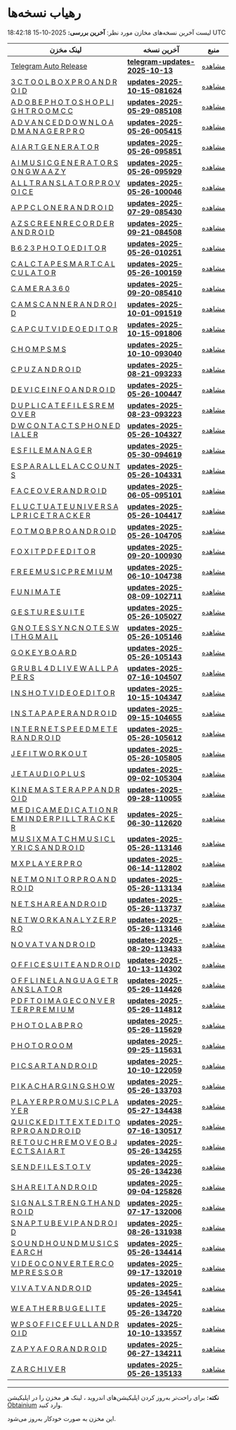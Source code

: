 # رهیاب نسخه‌ها

لیست آخرین نسخه‌های مخازن مورد نظر:
**آخرین بررسی:** 2025-10-15 18:42:18 UTC

| لینک مخزن | آخرین نسخه | منبع |
|---|---|---|
| [Telegram Auto Release](https://github.com/vpnclashfa-backup/telegram-auto-release) | [**telegram-updates-2025-10-13**](https://github.com/vpnclashfa-backup/telegram-auto-release/releases/tag/telegram-updates-2025-10-13) | [مشاهده](https://telegram.org/apps) |
| [3 C T O O L B O X P R O A N D R O I D](https://github.com/vpnclashfa-backup/3_c_t_o_o_l_b_o_x_p_r_o_a_n_d_r_o_i_d) | [**updates-2025-10-15-081624**](https://github.com/vpnclashfa-backup/3_c_t_o_o_l_b_o_x_p_r_o_a_n_d_r_o_i_d/releases/tag/updates-2025-10-15-081624) | [مشاهده](https://www.farsroid.com/3c-toolbox-pro-android/) |
| [A D O B E P H O T O S H O P L I G H T R O O M C C](https://github.com/vpnclashfa-backup/a_d_o_b_e_p_h_o_t_o_s_h_o_p_l_i_g_h_t_r_o_o_m_c_c) | [**updates-2025-05-29-085108**](https://github.com/vpnclashfa-backup/a_d_o_b_e_p_h_o_t_o_s_h_o_p_l_i_g_h_t_r_o_o_m_c_c/releases/tag/updates-2025-05-29-085108) | [مشاهده](https://www.farsroid.com/adobe-photoshop-lightroom-cc/) |
| [A D V A N C E D D O W N L O A D M A N A G E R P R O](https://github.com/vpnclashfa-backup/a_d_v_a_n_c_e_d_d_o_w_n_l_o_a_d_m_a_n_a_g_e_r_p_r_o) | [**updates-2025-05-26-005415**](https://github.com/vpnclashfa-backup/a_d_v_a_n_c_e_d_d_o_w_n_l_o_a_d_m_a_n_a_g_e_r_p_r_o/releases/tag/updates-2025-05-26-005415) | [مشاهده](https://www.farsroid.com/advanced-download-manager-pro/) |
| [A I A R T G E N E R A T O R](https://github.com/vpnclashfa-backup/a_i_a_r_t_g_e_n_e_r_a_t_o_r) | [**updates-2025-05-26-095851**](https://github.com/vpnclashfa-backup/a_i_a_r_t_g_e_n_e_r_a_t_o_r/releases/tag/updates-2025-05-26-095851) | [مشاهده](https://www.farsroid.com/ai-art-generator/) |
| [A I M U S I C G E N E R A T O R S O N G W A A Z Y](https://github.com/vpnclashfa-backup/a_i_m_u_s_i_c_g_e_n_e_r_a_t_o_r_s_o_n_g_w_a_a_z_y) | [**updates-2025-05-26-095929**](https://github.com/vpnclashfa-backup/a_i_m_u_s_i_c_g_e_n_e_r_a_t_o_r_s_o_n_g_w_a_a_z_y/releases/tag/updates-2025-05-26-095929) | [مشاهده](https://www.farsroid.com/ai-music-generator-song-waazy/) |
| [A L L T R A N S L A T O R P R O V O I C E](https://github.com/vpnclashfa-backup/a_l_l_t_r_a_n_s_l_a_t_o_r_p_r_o_v_o_i_c_e) | [**updates-2025-05-26-100046**](https://github.com/vpnclashfa-backup/a_l_l_t_r_a_n_s_l_a_t_o_r_p_r_o_v_o_i_c_e/releases/tag/updates-2025-05-26-100046) | [مشاهده](https://www.farsroid.com/all-translator-pro-voice/) |
| [A P P C L O N E R A N D R O I D](https://github.com/vpnclashfa-backup/a_p_p_c_l_o_n_e_r_a_n_d_r_o_i_d) | [**updates-2025-07-29-085430**](https://github.com/vpnclashfa-backup/a_p_p_c_l_o_n_e_r_a_n_d_r_o_i_d/releases/tag/updates-2025-07-29-085430) | [مشاهده](https://www.farsroid.com/app-cloner-android/) |
| [A Z S C R E E N R E C O R D E R A N D R O I D](https://github.com/vpnclashfa-backup/a_z_s_c_r_e_e_n_r_e_c_o_r_d_e_r_a_n_d_r_o_i_d) | [**updates-2025-09-21-084508**](https://github.com/vpnclashfa-backup/a_z_s_c_r_e_e_n_r_e_c_o_r_d_e_r_a_n_d_r_o_i_d/releases/tag/updates-2025-09-21-084508) | [مشاهده](https://www.farsroid.com/az-screen-recorder-android/) |
| [B 6 2 3 P H O T O E D I T O R](https://github.com/vpnclashfa-backup/b_6_2_3_p_h_o_t_o_e_d_i_t_o_r) | [**updates-2025-05-26-010251**](https://github.com/vpnclashfa-backup/b_6_2_3_p_h_o_t_o_e_d_i_t_o_r/releases/tag/updates-2025-05-26-010251) | [مشاهده](https://www.farsroid.com/b623-photo-editor/) |
| [C A L C T A P E S M A R T C A L C U L A T O R](https://github.com/vpnclashfa-backup/c_a_l_c_t_a_p_e_s_m_a_r_t_c_a_l_c_u_l_a_t_o_r) | [**updates-2025-05-26-100159**](https://github.com/vpnclashfa-backup/c_a_l_c_t_a_p_e_s_m_a_r_t_c_a_l_c_u_l_a_t_o_r/releases/tag/updates-2025-05-26-100159) | [مشاهده](https://www.farsroid.com/calctape-smart-calculator/) |
| [C A M E R A 3 6 0](https://github.com/vpnclashfa-backup/c_a_m_e_r_a_3_6_0) | [**updates-2025-09-20-085410**](https://github.com/vpnclashfa-backup/c_a_m_e_r_a_3_6_0/releases/tag/updates-2025-09-20-085410) | [مشاهده](https://www.farsroid.com/camera360/) |
| [C A M S C A N N E R A N D R O I D](https://github.com/vpnclashfa-backup/c_a_m_s_c_a_n_n_e_r_a_n_d_r_o_i_d) | [**updates-2025-10-01-091519**](https://github.com/vpnclashfa-backup/c_a_m_s_c_a_n_n_e_r_a_n_d_r_o_i_d/releases/tag/updates-2025-10-01-091519) | [مشاهده](https://www.farsroid.com/camscanner-android/) |
| [C A P C U T V I D E O E D I T O R](https://github.com/vpnclashfa-backup/c_a_p_c_u_t_v_i_d_e_o_e_d_i_t_o_r) | [**updates-2025-10-15-091806**](https://github.com/vpnclashfa-backup/c_a_p_c_u_t_v_i_d_e_o_e_d_i_t_o_r/releases/tag/updates-2025-10-15-091806) | [مشاهده](https://www.farsroid.com/capcut-video-editor/) |
| [C H O M P S M S](https://github.com/vpnclashfa-backup/c_h_o_m_p_s_m_s) | [**updates-2025-10-10-093040**](https://github.com/vpnclashfa-backup/c_h_o_m_p_s_m_s/releases/tag/updates-2025-10-10-093040) | [مشاهده](https://www.farsroid.com/chomp-sms/) |
| [C P U Z A N D R O I D](https://github.com/vpnclashfa-backup/c_p_u_z_a_n_d_r_o_i_d) | [**updates-2025-08-21-093233**](https://github.com/vpnclashfa-backup/c_p_u_z_a_n_d_r_o_i_d/releases/tag/updates-2025-08-21-093233) | [مشاهده](https://www.farsroid.com/cpu-z-android/) |
| [D E V I C E I N F O A N D R O I D](https://github.com/vpnclashfa-backup/d_e_v_i_c_e_i_n_f_o_a_n_d_r_o_i_d) | [**updates-2025-05-26-100447**](https://github.com/vpnclashfa-backup/d_e_v_i_c_e_i_n_f_o_a_n_d_r_o_i_d/releases/tag/updates-2025-05-26-100447) | [مشاهده](https://www.farsroid.com/device-info-android/) |
| [D U P L I C A T E F I L E S R E M O V E R](https://github.com/vpnclashfa-backup/d_u_p_l_i_c_a_t_e_f_i_l_e_s_r_e_m_o_v_e_r) | [**updates-2025-08-23-093223**](https://github.com/vpnclashfa-backup/d_u_p_l_i_c_a_t_e_f_i_l_e_s_r_e_m_o_v_e_r/releases/tag/updates-2025-08-23-093223) | [مشاهده](https://www.farsroid.com/duplicate-files-remover/) |
| [D W C O N T A C T S P H O N E D I A L E R](https://github.com/vpnclashfa-backup/d_w_c_o_n_t_a_c_t_s_p_h_o_n_e_d_i_a_l_e_r) | [**updates-2025-05-26-104327**](https://github.com/vpnclashfa-backup/d_w_c_o_n_t_a_c_t_s_p_h_o_n_e_d_i_a_l_e_r/releases/tag/updates-2025-05-26-104327) | [مشاهده](https://www.farsroid.com/dw-contacts-phone-dialer/) |
| [E S F I L E M A N A G E R](https://github.com/vpnclashfa-backup/e_s_f_i_l_e_m_a_n_a_g_e_r) | [**updates-2025-05-30-094619**](https://github.com/vpnclashfa-backup/e_s_f_i_l_e_m_a_n_a_g_e_r/releases/tag/updates-2025-05-30-094619) | [مشاهده](https://www.farsroid.com/es-file-manager/) |
| [E S P A R A L L E L A C C O U N T S](https://github.com/vpnclashfa-backup/e_s_p_a_r_a_l_l_e_l_a_c_c_o_u_n_t_s) | [**updates-2025-05-26-104331**](https://github.com/vpnclashfa-backup/e_s_p_a_r_a_l_l_e_l_a_c_c_o_u_n_t_s/releases/tag/updates-2025-05-26-104331) | [مشاهده](https://www.farsroid.com/es-parallel-accounts/) |
| [F A C E O V E R A N D R O I D](https://github.com/vpnclashfa-backup/f_a_c_e_o_v_e_r_a_n_d_r_o_i_d) | [**updates-2025-06-05-095101**](https://github.com/vpnclashfa-backup/f_a_c_e_o_v_e_r_a_n_d_r_o_i_d/releases/tag/updates-2025-06-05-095101) | [مشاهده](https://www.farsroid.com/face-over-android/) |
| [F L U C T U A T E U N I V E R S A L P R I C E T R A C K E R](https://github.com/vpnclashfa-backup/f_l_u_c_t_u_a_t_e_u_n_i_v_e_r_s_a_l_p_r_i_c_e_t_r_a_c_k_e_r) | [**updates-2025-05-26-104417**](https://github.com/vpnclashfa-backup/f_l_u_c_t_u_a_t_e_u_n_i_v_e_r_s_a_l_p_r_i_c_e_t_r_a_c_k_e_r/releases/tag/updates-2025-05-26-104417) | [مشاهده](https://www.farsroid.com/fluctuate-universal-price-tracker/) |
| [F O T M O B P R O A N D R O I D](https://github.com/vpnclashfa-backup/f_o_t_m_o_b_p_r_o_a_n_d_r_o_i_d) | [**updates-2025-05-26-104705**](https://github.com/vpnclashfa-backup/f_o_t_m_o_b_p_r_o_a_n_d_r_o_i_d/releases/tag/updates-2025-05-26-104705) | [مشاهده](https://www.farsroid.com/fotmob-pro-android/) |
| [F O X I T P D F E D I T O R](https://github.com/vpnclashfa-backup/f_o_x_i_t_p_d_f_e_d_i_t_o_r) | [**updates-2025-09-20-100930**](https://github.com/vpnclashfa-backup/f_o_x_i_t_p_d_f_e_d_i_t_o_r/releases/tag/updates-2025-09-20-100930) | [مشاهده](https://www.farsroid.com/foxit-pdf-editor/) |
| [F R E E M U S I C P R E M I U M](https://github.com/vpnclashfa-backup/f_r_e_e_m_u_s_i_c_p_r_e_m_i_u_m) | [**updates-2025-06-10-104738**](https://github.com/vpnclashfa-backup/f_r_e_e_m_u_s_i_c_p_r_e_m_i_u_m/releases/tag/updates-2025-06-10-104738) | [مشاهده](https://www.farsroid.com/free-music-premium/) |
| [F U N I M A T E](https://github.com/vpnclashfa-backup/f_u_n_i_m_a_t_e) | [**updates-2025-08-09-102711**](https://github.com/vpnclashfa-backup/f_u_n_i_m_a_t_e/releases/tag/updates-2025-08-09-102711) | [مشاهده](https://www.farsroid.com/funimate/) |
| [G E S T U R E S U I T E](https://github.com/vpnclashfa-backup/g_e_s_t_u_r_e_s_u_i_t_e) | [**updates-2025-05-26-105027**](https://github.com/vpnclashfa-backup/g_e_s_t_u_r_e_s_u_i_t_e/releases/tag/updates-2025-05-26-105027) | [مشاهده](https://www.farsroid.com/gesture-suite/) |
| [G N O T E S S Y N C N O T E S W I T H G M A I L](https://github.com/vpnclashfa-backup/g_n_o_t_e_s_s_y_n_c_n_o_t_e_s_w_i_t_h_g_m_a_i_l) | [**updates-2025-05-26-105146**](https://github.com/vpnclashfa-backup/g_n_o_t_e_s_s_y_n_c_n_o_t_e_s_w_i_t_h_g_m_a_i_l/releases/tag/updates-2025-05-26-105146) | [مشاهده](https://www.farsroid.com/gnotes-sync-notes-with-gmail/) |
| [G O K E Y B O A R D](https://github.com/vpnclashfa-backup/g_o_k_e_y_b_o_a_r_d) | [**updates-2025-05-26-105143**](https://github.com/vpnclashfa-backup/g_o_k_e_y_b_o_a_r_d/releases/tag/updates-2025-05-26-105143) | [مشاهده](https://www.farsroid.com/go-keyboard/) |
| [G R U B L 4 D L I V E W A L L P A P E R S](https://github.com/vpnclashfa-backup/g_r_u_b_l_4_d_l_i_v_e_w_a_l_l_p_a_p_e_r_s) | [**updates-2025-07-16-104507**](https://github.com/vpnclashfa-backup/g_r_u_b_l_4_d_l_i_v_e_w_a_l_l_p_a_p_e_r_s/releases/tag/updates-2025-07-16-104507) | [مشاهده](https://www.farsroid.com/grubl-4d-live-wallpapers/) |
| [I N S H O T V I D E O E D I T O R](https://github.com/vpnclashfa-backup/i_n_s_h_o_t_v_i_d_e_o_e_d_i_t_o_r) | [**updates-2025-10-15-104347**](https://github.com/vpnclashfa-backup/i_n_s_h_o_t_v_i_d_e_o_e_d_i_t_o_r/releases/tag/updates-2025-10-15-104347) | [مشاهده](https://www.farsroid.com/inshot-video-editor/) |
| [I N S T A P A P E R A N D R O I D](https://github.com/vpnclashfa-backup/i_n_s_t_a_p_a_p_e_r_a_n_d_r_o_i_d) | [**updates-2025-09-15-104655**](https://github.com/vpnclashfa-backup/i_n_s_t_a_p_a_p_e_r_a_n_d_r_o_i_d/releases/tag/updates-2025-09-15-104655) | [مشاهده](https://www.farsroid.com/instapaper-android/) |
| [I N T E R N E T S P E E D M E T E R A N D R O I D](https://github.com/vpnclashfa-backup/i_n_t_e_r_n_e_t_s_p_e_e_d_m_e_t_e_r_a_n_d_r_o_i_d) | [**updates-2025-05-26-105612**](https://github.com/vpnclashfa-backup/i_n_t_e_r_n_e_t_s_p_e_e_d_m_e_t_e_r_a_n_d_r_o_i_d/releases/tag/updates-2025-05-26-105612) | [مشاهده](https://www.farsroid.com/internet-speed-meter-android/) |
| [J E F I T W O R K O U T](https://github.com/vpnclashfa-backup/j_e_f_i_t_w_o_r_k_o_u_t) | [**updates-2025-05-26-105805**](https://github.com/vpnclashfa-backup/j_e_f_i_t_w_o_r_k_o_u_t/releases/tag/updates-2025-05-26-105805) | [مشاهده](https://www.farsroid.com/jefit-workout/) |
| [J E T A U D I O P L U S](https://github.com/vpnclashfa-backup/j_e_t_a_u_d_i_o_p_l_u_s) | [**updates-2025-09-02-105304**](https://github.com/vpnclashfa-backup/j_e_t_a_u_d_i_o_p_l_u_s/releases/tag/updates-2025-09-02-105304) | [مشاهده](https://www.farsroid.com/jetaudio-plus/) |
| [K I N E M A S T E R A P P A N D R O I D](https://github.com/vpnclashfa-backup/k_i_n_e_m_a_s_t_e_r_a_p_p_a_n_d_r_o_i_d) | [**updates-2025-09-28-110055**](https://github.com/vpnclashfa-backup/k_i_n_e_m_a_s_t_e_r_a_p_p_a_n_d_r_o_i_d/releases/tag/updates-2025-09-28-110055) | [مشاهده](https://www.farsroid.com/kinemaster-app-android/) |
| [M E D I C A M E D I C A T I O N R E M I N D E R P I L L T R A C K E R](https://github.com/vpnclashfa-backup/m_e_d_i_c_a_m_e_d_i_c_a_t_i_o_n_r_e_m_i_n_d_e_r_p_i_l_l_t_r_a_c_k_e_r) | [**updates-2025-06-30-112620**](https://github.com/vpnclashfa-backup/m_e_d_i_c_a_m_e_d_i_c_a_t_i_o_n_r_e_m_i_n_d_e_r_p_i_l_l_t_r_a_c_k_e_r/releases/tag/updates-2025-06-30-112620) | [مشاهده](https://www.farsroid.com/medica-medication-reminder-pill-tracker/) |
| [M U S I X M A T C H M U S I C L Y R I C S A N D R O I D](https://github.com/vpnclashfa-backup/m_u_s_i_x_m_a_t_c_h_m_u_s_i_c_l_y_r_i_c_s_a_n_d_r_o_i_d) | [**updates-2025-05-26-113146**](https://github.com/vpnclashfa-backup/m_u_s_i_x_m_a_t_c_h_m_u_s_i_c_l_y_r_i_c_s_a_n_d_r_o_i_d/releases/tag/updates-2025-05-26-113146) | [مشاهده](https://www.farsroid.com/musixmatch-music-lyrics-android/) |
| [M X P L A Y E R P R O](https://github.com/vpnclashfa-backup/m_x_p_l_a_y_e_r_p_r_o) | [**updates-2025-06-14-112802**](https://github.com/vpnclashfa-backup/m_x_p_l_a_y_e_r_p_r_o/releases/tag/updates-2025-06-14-112802) | [مشاهده](https://www.farsroid.com/mx-player-pro/) |
| [N E T M O N I T O R P R O A N D R O I D](https://github.com/vpnclashfa-backup/n_e_t_m_o_n_i_t_o_r_p_r_o_a_n_d_r_o_i_d) | [**updates-2025-05-26-113134**](https://github.com/vpnclashfa-backup/n_e_t_m_o_n_i_t_o_r_p_r_o_a_n_d_r_o_i_d/releases/tag/updates-2025-05-26-113134) | [مشاهده](https://www.farsroid.com/netmonitor-pro-android/) |
| [N E T S H A R E A N D R O I D](https://github.com/vpnclashfa-backup/n_e_t_s_h_a_r_e_a_n_d_r_o_i_d) | [**updates-2025-05-26-113737**](https://github.com/vpnclashfa-backup/n_e_t_s_h_a_r_e_a_n_d_r_o_i_d/releases/tag/updates-2025-05-26-113737) | [مشاهده](https://www.farsroid.com/netshare-android/) |
| [N E T W O R K A N A L Y Z E R P R O](https://github.com/vpnclashfa-backup/n_e_t_w_o_r_k_a_n_a_l_y_z_e_r_p_r_o) | [**updates-2025-05-26-113146**](https://github.com/vpnclashfa-backup/n_e_t_w_o_r_k_a_n_a_l_y_z_e_r_p_r_o/releases/tag/updates-2025-05-26-113146) | [مشاهده](https://www.farsroid.com/network-analyzer-pro/) |
| [N O V A T V A N D R O I D](https://github.com/vpnclashfa-backup/n_o_v_a_t_v_a_n_d_r_o_i_d) | [**updates-2025-08-20-113433**](https://github.com/vpnclashfa-backup/n_o_v_a_t_v_a_n_d_r_o_i_d/releases/tag/updates-2025-08-20-113433) | [مشاهده](https://www.farsroid.com/novatv-android/) |
| [O F F I C E S U I T E A N D R O I D](https://github.com/vpnclashfa-backup/o_f_f_i_c_e_s_u_i_t_e_a_n_d_r_o_i_d) | [**updates-2025-10-13-114302**](https://github.com/vpnclashfa-backup/o_f_f_i_c_e_s_u_i_t_e_a_n_d_r_o_i_d/releases/tag/updates-2025-10-13-114302) | [مشاهده](https://www.farsroid.com/officesuite-android/) |
| [O F F L I N E L A N G U A G E T R A N S L A T O R](https://github.com/vpnclashfa-backup/o_f_f_l_i_n_e_l_a_n_g_u_a_g_e_t_r_a_n_s_l_a_t_o_r) | [**updates-2025-05-26-114426**](https://github.com/vpnclashfa-backup/o_f_f_l_i_n_e_l_a_n_g_u_a_g_e_t_r_a_n_s_l_a_t_o_r/releases/tag/updates-2025-05-26-114426) | [مشاهده](https://www.farsroid.com/offline-language-translator/) |
| [P D F T O I M A G E C O N V E R T E R P R E M I U M](https://github.com/vpnclashfa-backup/p_d_f_t_o_i_m_a_g_e_c_o_n_v_e_r_t_e_r_p_r_e_m_i_u_m) | [**updates-2025-05-26-114812**](https://github.com/vpnclashfa-backup/p_d_f_t_o_i_m_a_g_e_c_o_n_v_e_r_t_e_r_p_r_e_m_i_u_m/releases/tag/updates-2025-05-26-114812) | [مشاهده](https://www.farsroid.com/pdf-to-image-converter-premium/) |
| [P H O T O L A B P R O](https://github.com/vpnclashfa-backup/p_h_o_t_o_l_a_b_p_r_o) | [**updates-2025-05-26-115629**](https://github.com/vpnclashfa-backup/p_h_o_t_o_l_a_b_p_r_o/releases/tag/updates-2025-05-26-115629) | [مشاهده](https://www.farsroid.com/pho-to-lab-pro/) |
| [P H O T O R O O M](https://github.com/vpnclashfa-backup/p_h_o_t_o_r_o_o_m) | [**updates-2025-09-25-115631**](https://github.com/vpnclashfa-backup/p_h_o_t_o_r_o_o_m/releases/tag/updates-2025-09-25-115631) | [مشاهده](https://www.farsroid.com/photoroom/) |
| [P I C S A R T A N D R O I D](https://github.com/vpnclashfa-backup/p_i_c_s_a_r_t_a_n_d_r_o_i_d) | [**updates-2025-10-10-122059**](https://github.com/vpnclashfa-backup/p_i_c_s_a_r_t_a_n_d_r_o_i_d/releases/tag/updates-2025-10-10-122059) | [مشاهده](https://www.farsroid.com/picsart-android/) |
| [P I K A C H A R G I N G S H O W](https://github.com/vpnclashfa-backup/p_i_k_a_c_h_a_r_g_i_n_g_s_h_o_w) | [**updates-2025-05-26-133703**](https://github.com/vpnclashfa-backup/p_i_k_a_c_h_a_r_g_i_n_g_s_h_o_w/releases/tag/updates-2025-05-26-133703) | [مشاهده](https://www.farsroid.com/pika-charging-show/) |
| [P L A Y E R P R O M U S I C P L A Y E R](https://github.com/vpnclashfa-backup/p_l_a_y_e_r_p_r_o_m_u_s_i_c_p_l_a_y_e_r) | [**updates-2025-05-27-134438**](https://github.com/vpnclashfa-backup/p_l_a_y_e_r_p_r_o_m_u_s_i_c_p_l_a_y_e_r/releases/tag/updates-2025-05-27-134438) | [مشاهده](https://www.farsroid.com/playerpro-music-player/) |
| [Q U I C K E D I T T E X T E D I T O R P R O A N D R O I D](https://github.com/vpnclashfa-backup/q_u_i_c_k_e_d_i_t_t_e_x_t_e_d_i_t_o_r_p_r_o_a_n_d_r_o_i_d) | [**updates-2025-07-16-130517**](https://github.com/vpnclashfa-backup/q_u_i_c_k_e_d_i_t_t_e_x_t_e_d_i_t_o_r_p_r_o_a_n_d_r_o_i_d/releases/tag/updates-2025-07-16-130517) | [مشاهده](https://www.farsroid.com/quickedit-text-editor-pro-android/) |
| [R E T O U C H R E M O V E O B J E C T S A I A R T](https://github.com/vpnclashfa-backup/r_e_t_o_u_c_h_r_e_m_o_v_e_o_b_j_e_c_t_s_a_i_a_r_t) | [**updates-2025-05-26-134255**](https://github.com/vpnclashfa-backup/r_e_t_o_u_c_h_r_e_m_o_v_e_o_b_j_e_c_t_s_a_i_a_r_t/releases/tag/updates-2025-05-26-134255) | [مشاهده](https://www.farsroid.com/retouch-remove-objects-ai-art/) |
| [S E N D F I L E S T O T V](https://github.com/vpnclashfa-backup/s_e_n_d_f_i_l_e_s_t_o_t_v) | [**updates-2025-05-26-134236**](https://github.com/vpnclashfa-backup/s_e_n_d_f_i_l_e_s_t_o_t_v/releases/tag/updates-2025-05-26-134236) | [مشاهده](https://www.farsroid.com/send-files-to-tv/) |
| [S H A R E I T A N D R O I D](https://github.com/vpnclashfa-backup/s_h_a_r_e_i_t_a_n_d_r_o_i_d) | [**updates-2025-09-04-125826**](https://github.com/vpnclashfa-backup/s_h_a_r_e_i_t_a_n_d_r_o_i_d/releases/tag/updates-2025-09-04-125826) | [مشاهده](https://www.farsroid.com/shareit-android/) |
| [S I G N A L S T R E N G T H A N D R O I D](https://github.com/vpnclashfa-backup/s_i_g_n_a_l_s_t_r_e_n_g_t_h_a_n_d_r_o_i_d) | [**updates-2025-07-17-132006**](https://github.com/vpnclashfa-backup/s_i_g_n_a_l_s_t_r_e_n_g_t_h_a_n_d_r_o_i_d/releases/tag/updates-2025-07-17-132006) | [مشاهده](https://www.farsroid.com/signal-strength-android/) |
| [S N A P T U B E V I P A N D R O I D](https://github.com/vpnclashfa-backup/s_n_a_p_t_u_b_e_v_i_p_a_n_d_r_o_i_d) | [**updates-2025-08-26-131938**](https://github.com/vpnclashfa-backup/s_n_a_p_t_u_b_e_v_i_p_a_n_d_r_o_i_d/releases/tag/updates-2025-08-26-131938) | [مشاهده](https://www.farsroid.com/snaptube-vip-android/) |
| [S O U N D H O U N D M U S I C S E A R C H](https://github.com/vpnclashfa-backup/s_o_u_n_d_h_o_u_n_d_m_u_s_i_c_s_e_a_r_c_h) | [**updates-2025-05-26-134414**](https://github.com/vpnclashfa-backup/s_o_u_n_d_h_o_u_n_d_m_u_s_i_c_s_e_a_r_c_h/releases/tag/updates-2025-05-26-134414) | [مشاهده](https://www.farsroid.com/soundhound-music-search/) |
| [V I D E O C O N V E R T E R C O M P R E S S O R](https://github.com/vpnclashfa-backup/v_i_d_e_o_c_o_n_v_e_r_t_e_r_c_o_m_p_r_e_s_s_o_r) | [**updates-2025-09-17-132019**](https://github.com/vpnclashfa-backup/v_i_d_e_o_c_o_n_v_e_r_t_e_r_c_o_m_p_r_e_s_s_o_r/releases/tag/updates-2025-09-17-132019) | [مشاهده](https://www.farsroid.com/video-converter-compressor/) |
| [V I V A T V A N D R O I D](https://github.com/vpnclashfa-backup/v_i_v_a_t_v_a_n_d_r_o_i_d) | [**updates-2025-05-26-134541**](https://github.com/vpnclashfa-backup/v_i_v_a_t_v_a_n_d_r_o_i_d/releases/tag/updates-2025-05-26-134541) | [مشاهده](https://www.farsroid.com/vivatv-android/) |
| [W E A T H E R B U G E L I T E](https://github.com/vpnclashfa-backup/w_e_a_t_h_e_r_b_u_g_e_l_i_t_e) | [**updates-2025-05-26-134720**](https://github.com/vpnclashfa-backup/w_e_a_t_h_e_r_b_u_g_e_l_i_t_e/releases/tag/updates-2025-05-26-134720) | [مشاهده](https://www.farsroid.com/weatherbug-elite/) |
| [W P S O F F I C E F U L L A N D R O I D](https://github.com/vpnclashfa-backup/w_p_s_o_f_f_i_c_e_f_u_l_l_a_n_d_r_o_i_d) | [**updates-2025-10-10-133557**](https://github.com/vpnclashfa-backup/w_p_s_o_f_f_i_c_e_f_u_l_l_a_n_d_r_o_i_d/releases/tag/updates-2025-10-10-133557) | [مشاهده](https://www.farsroid.com/wps-office-full-android/) |
| [Z A P Y A F O R A N D R O I D](https://github.com/vpnclashfa-backup/z_a_p_y_a_f_o_r_a_n_d_r_o_i_d) | [**updates-2025-06-27-134211**](https://github.com/vpnclashfa-backup/z_a_p_y_a_f_o_r_a_n_d_r_o_i_d/releases/tag/updates-2025-06-27-134211) | [مشاهده](https://www.farsroid.com/zapya-for-android/) |
| [Z A R C H I V E R](https://github.com/vpnclashfa-backup/z_a_r_c_h_i_v_e_r) | [**updates-2025-05-26-135133**](https://github.com/vpnclashfa-backup/z_a_r_c_h_i_v_e_r/releases/tag/updates-2025-05-26-135133) | [مشاهده](https://www.farsroid.com/zarchiver/) |
---
**نکته:** برای راحت‌تر به‌روز کردن اپلیکیشن‌های اندروید ، لینک هر مخزن را در اپلیکیشن [Obtainium](https://github.com/ImranR98/Obtainium) وارد کنید.

این مخزن به صورت خودکار به‌روز می‌شود.
